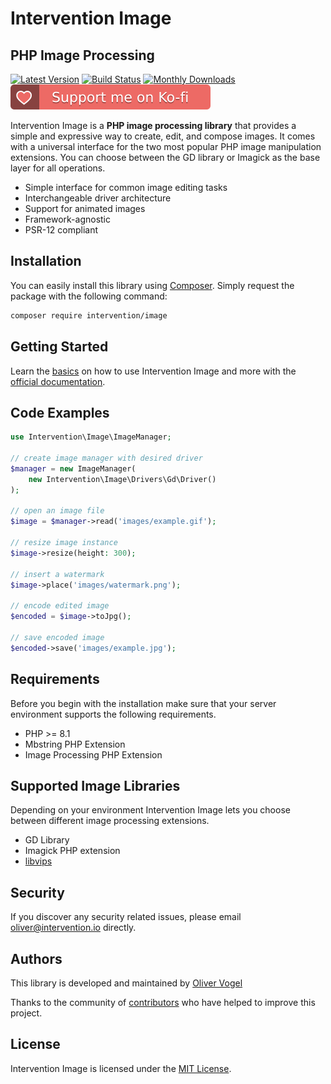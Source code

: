 # Intervention Image

## PHP Image Processing

[![Latest Version](https://img.shields.io/packagist/v/intervention/image.svg)](https://packagist.org/packages/intervention/image)
[![Build Status](https://github.com/Intervention/image/actions/workflows/run-tests.yml/badge.svg)](https://github.com/Intervention/image/actions)
[![Monthly Downloads](https://img.shields.io/packagist/dm/intervention/image.svg)](https://packagist.org/packages/intervention/image/stats)
[![Support me on Ko-fi](https://raw.githubusercontent.com/Intervention/image/develop/.github/images/support.svg)](https://ko-fi.com/interventionphp)

Intervention Image is a **PHP image processing library** that provides a simple
and expressive way to create, edit, and compose images. It comes with a universal
interface for the two most popular PHP image manipulation extensions. You can
choose between the GD library or Imagick as the base layer for all operations.

- Simple interface for common image editing tasks
- Interchangeable driver architecture
- Support for animated images
- Framework-agnostic
- PSR-12 compliant

## Installation

You can easily install this library using [Composer](https://getcomposer.org).
Simply request the package with the following command:

```bash
composer require intervention/image
```

## Getting Started

Learn the [basics](https://image.intervention.io/v3/basics/instantiation/) on
how to use Intervention Image and more with the [official
documentation](https://image.intervention.io/v3/).

## Code Examples

```php
use Intervention\Image\ImageManager;

// create image manager with desired driver
$manager = new ImageManager(
    new Intervention\Image\Drivers\Gd\Driver()
);

// open an image file
$image = $manager->read('images/example.gif');

// resize image instance
$image->resize(height: 300);

// insert a watermark
$image->place('images/watermark.png');

// encode edited image
$encoded = $image->toJpg();

// save encoded image
$encoded->save('images/example.jpg');
```

## Requirements

Before you begin with the installation make sure that your server environment
supports the following requirements.

- PHP >= 8.1
- Mbstring PHP Extension
- Image Processing PHP Extension

## Supported Image Libraries

Depending on your environment Intervention Image lets you choose between
different image processing extensions.

- GD Library
- Imagick PHP extension
- [libvips](https://github.com/Intervention/image-driver-vips)

## Security

If you discover any security related issues, please email oliver@intervention.io directly.

## Authors

This library is developed and maintained by [Oliver Vogel](https://intervention.io)

Thanks to the community of [contributors](https://github.com/Intervention/image/graphs/contributors) who have helped to improve this project.

## License

Intervention Image is licensed under the [MIT License](LICENSE).
